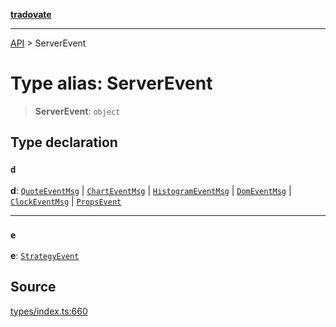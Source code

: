 [**tradovate**](../README.md)

***

[API](../API.md) > ServerEvent

# Type alias: ServerEvent

> **ServerEvent**: `object`

## Type declaration

### `d`

**d**: [`QuoteEventMsg`](type-alias.QuoteEventMsg.md) \| [`ChartEventMsg`](type-alias.ChartEventMsg.md) \| [`HistogramEventMsg`](type-alias.HistogramEventMsg.md) \| [`DomEventMsg`](type-alias.DomEventMsg.md) \| [`ClockEventMsg`](type-alias.ClockEventMsg.md) \| [`PropsEvent`](type-alias.PropsEvent.md)

***

### `e`

**e**: [`StrategyEvent`](../enumerations/enumeration.StrategyEvent.md)

## Source

[types/index.ts:660](https://github.com/cgilly2fast/tradovate-typescript/blob/b1caea5/src/types/index.ts#L660)
